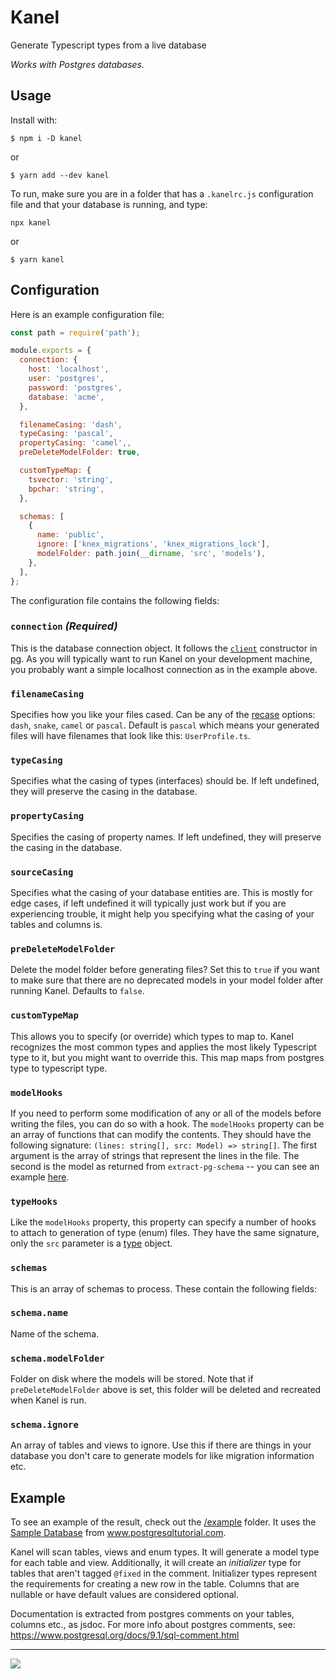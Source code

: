# Kanel

Generate Typescript types from a live database

_Works with Postgres databases._

## Usage

Install with:

```
$ npm i -D kanel
```

or

```
$ yarn add --dev kanel
```

To run, make sure you are in a folder that has a `.kanelrc.js` configuration file and that your database is running, and type:

```
npx kanel
```

or

```
$ yarn kanel
```

## Configuration

Here is an example configuration file:

```javascript
const path = require('path');

module.exports = {
  connection: {
    host: 'localhost',
    user: 'postgres',
    password: 'postgres',
    database: 'acme',
  },

  filenameCasing: 'dash',
  typeCasing: 'pascal',
  propertyCasing: 'camel',,
  preDeleteModelFolder: true,

  customTypeMap: {
    tsvector: 'string',
    bpchar: 'string',
  },

  schemas: [
    {
      name: 'public',
      ignore: ['knex_migrations', 'knex_migrations_lock'],
      modelFolder: path.join(__dirname, 'src', 'models'),
    },
  ],
};

```

The configuration file contains the following fields:

### `connection` _(Required)_

This is the database connection object. It follows the [`client`](https://node-postgres.com/api/client) constructor in [pg](https://www.npmjs.com/package/pg). As you will typically want to run Kanel on your development machine, you probably want a simple localhost connection as in the example above.

### `filenameCasing`

Specifies how you like your files cased. Can be any of the [recase](https://www.npmjs.com/package/@kristiandupont/recase) options: `dash`, `snake`, `camel` or `pascal`. Default is `pascal` which means your generated files will have filenames that look like this: `UserProfile.ts`.

### `typeCasing`

Specifies what the casing of types (interfaces) should be. If left undefined, they will preserve the casing in the database.

### `propertyCasing`

Specifies the casing of property names. If left undefined, they will preserve the casing in the database.

### `sourceCasing`

Specifies what the casing of your database entities are. This is mostly for edge cases, if left undefined it will typically just work but if you are experiencing trouble, it might help you specifying what the casing of your tables and columns is.

### `preDeleteModelFolder`

Delete the model folder before generating files? Set this to `true` if you want to make sure that there are no deprecated models in your model folder after running Kanel. Defaults to `false`.

### `customTypeMap`

This allows you to specify (or override) which types to map to. Kanel recognizes the most common types and applies the most likely Typescript type to it, but you might want to override this. This map maps from postgres type to typescript type.

### `modelHooks`

If you need to perform some modification of any or all of the models before writing the files, you can do so with a hook. The `modelHooks` property can be an array of functions that can modify the contents. They should have the following signature: `(lines: string[], src: Model) => string[]`. The first argument is the array of strings that represent the lines in the file. The second is the model as returned from `extract-pg-schema` -- you can see an example [here](https://github.com/kristiandupont/extract-pg-schema#table).

### `typeHooks`

Like the `modelHooks` property, this property can specify a number of hooks to attach to generation of type (enum) files. They have the same signature, only the `src` parameter is a [type](https://github.com/kristiandupont/extract-pg-schema#type) object.

### `schemas`

This is an array of schemas to process.
These contain the following fields:

### `schema.name`

Name of the schema.

### `schema.modelFolder`

Folder on disk where the models will be stored. Note that if `preDeleteModelFolder` above is set, this folder will be deleted and recreated when Kanel is run.

### `schema.ignore`

An array of tables and views to ignore. Use this if there are things in your database you don't care to generate models for like migration information etc.

## Example

To see an example of the result, check out the [/example](example) folder. It uses the [Sample Database](https://www.postgresqltutorial.com/postgresql-sample-database/) from www.postgresqltutorial.com.

Kanel will scan tables, views and enum types. It will generate a model type for each table and view. Additionally, it will create an _initializer_ type for tables that aren't tagged `@fixed` in the comment. Initializer types
represent the requirements for creating a new row in the table. Columns that are nullable or have default values are considered optional.

Documentation is extracted from postgres comments on your tables, columns etc., as jsdoc.
For more info about postgres comments, see: https://www.postgresql.org/docs/9.1/sql-comment.html

---

<img src="https://images.unsplash.com/photo-1530991472021-ce0e43475f6e?ixlib=rb-1.2.1&ixid=eyJhcHBfaWQiOjEyMDd9&auto=format&fit=crop&w=1350&q=80" />
